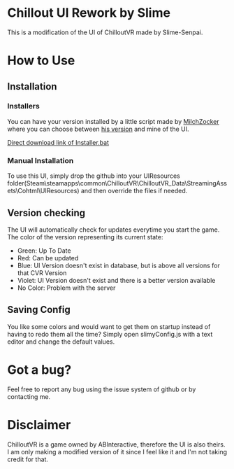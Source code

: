 # Chillout UI Rework by Slime
This is a modification of the UI of ChilloutVR made by Slime-Senpai.

# How to Use
## Installation
### Installers
You can have your version installed by a little script made by [MilchZocker](https://github.com/MilchZocker) where you can choose between [his version](https://github.com/MilchZocker/ChillouVR-Dark-UI) and mine of the UI.

[Direct download link of Installer.bat](https://github.com/MilchZocker/ChillouVR-Dark-UI/releases/download/0.1/Installer.bat)

### Manual Installation
To use this UI, simply drop the github into your UIResources folder(Steam\steamapps\common\ChilloutVR\ChilloutVR_Data\StreamingAssets\Cohtml\UIResources)
and then override the files if needed.

## Version checking
The UI will automatically check for updates everytime you start the game. The color of the version representing its current state:
- Green: Up To Date
- Red: Can be updated
- Blue: UI Version doesn't exist in database, but is above all versions for that CVR Version
- Violet: UI Version doesn't exist and there is a better version available
- No Color: Problem with the server

## Saving Config
You like some colors and would want to get them on startup instead of having to redo them all the time? Simply open slimyConfig.js with a text editor and change the default values.

# Got a bug?
Feel free to report any bug using the issue system of github or by contacting me.

# Disclaimer
ChilloutVR is a game owned by ABInteractive, therefore the UI is also theirs.
I am only making a modified version of it since I feel like it and I'm not taking credit for that.
